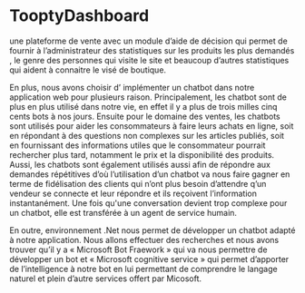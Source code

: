 # TooptyDashboard
une plateforme de vente avec un module d’aide de décision qui permet de fournir à l’administrateur des statistiques sur les produits les plus demandés , le genre des personnes qui visite le site et beaucoup d’autres statistiques qui aident à connaitre le visé de boutique.

En plus, nous avons choisir d’ implémenter un chatbot dans notre application web pour plusieurs raison. Principalement, les chatbot sont de plus en plus utilisé dans notre vie, en effet il y a plus de trois milles cinq cents bots à nos jours.
Ensuite pour le domaine des ventes, les chatbots sont utilisés pour aider les consommateurs à faire leurs achats en ligne, soit en répondant à des questions non complexes sur les articles publiés, soit en fournissant des informations utiles que le consommateur pourrait rechercher plus tard, notamment le prix et la disponibilité des produits.
Aussi, les chatbots sont également utilisés aussi afin de répondre aux demandes répétitives d’où l’utilisation d’un chatbot va nous faire gagner en terme de fidélisation des clients qui n’ont plus besoin d’attendre q’un vendeur se connecte et leur répondre et ils reçoivent l’information instantanément. Une fois qu'une conversation devient trop complexe pour un chatbot, elle est transférée à un agent de service humain.

En outre, environnement .Net nous permet de développer un chatbot adapté à notre application. Nous allons effectuer des recherches et nous avons trouver qu’il y a « Microsoft Bot Fraework » qui va nous permettre de développer un bot et « Microsoft cognitive service » qui permet d’apporter de l’intelligence à notre bot en lui permettant de comprendre le langage naturel et plein d’autre services offert par Micosoft.
